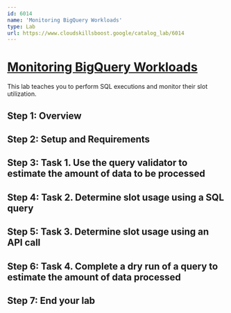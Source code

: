```yaml
---
id: 6014
name: 'Monitoring BigQuery Workloads'
type: Lab
url: https://www.cloudskillsboost.google/catalog_lab/6014
---
```


# [Monitoring BigQuery Workloads](https://www.cloudskillsboost.google/catalog_lab/6014)

This lab teaches you to perform SQL executions and monitor their slot utilization.

## Step 1: Overview

## Step 2: Setup and Requirements

## Step 3: Task 1. Use the query validator to estimate the amount of data to be processed

## Step 4: Task 2. Determine slot usage using a SQL query

## Step 5: Task 3. Determine slot usage using an API call

## Step 6: Task 4. Complete a dry run of a query to estimate the amount of data processed

## Step 7: End your lab
